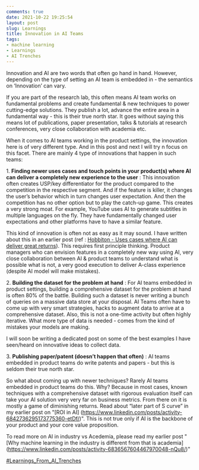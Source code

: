 ```yaml
---
comments: true
date: 2021-10-22 19:25:54
layout: post
slug: Learnings
title: Innovation in AI Teams
tags:
- machine learning
- Learnings
- AI Trenches
---
```


Innovation and AI are two words that often go hand in hand. However, depending on the type of setting an AI team is embedded in - the semantics on ‘Innovation’ can vary. 

If you are part of the research lab, this often means AI team works on fundamental problems and create fundamental & new techniques to power cutting-edge solutions. They publish a lot, advance the entire area in a fundamental way - this is their true north star. It goes without saying this means lot of publications, paper presentation, talks & tutorials at research conferences, very close collaboration with academia etc. 

When it comes to AI teams working in the product settings, the innovation here is of very different type. And in this post and next I will try n focus on this facet. There are mainly 4 type of innovations that happen in such teams: 

1\. **Finding newer uses cases and touch points in your product(s) where AI can deliver a completely new experience to the user** : This innovation often creates USP/key differentiator for the product compared to the competition in the respective segment. And if the feature is killer, it changes the user’s behavior which in turn changes user expectation. And then the competition has no other option but to play the catch-up game. This creates a very strong moat. For example, YouTube uses AI to generate subtitles in multiple languages on the fly. They have fundamentally changed user expectations and other platforms have to have a similar feature.  


 This kind of innovation is often not as easy as it may sound. I have written about this in an earlier post (ref : [Hobbiton - Uses cases where AI can deliver great returns](https://www.linkedin.com/posts/activity-6830708981107867648-JQz_/)). This requires first principle thinking. Product managers who can envision features in a completely new way using AI, very close collaboration between AI & product teams to understand what is possible what is not, a very good execution to deliver A-class experience (despite AI model will make mistakes).


2\. **Building the dataset for the problem at hand** : For AI teams embedded in product settings, building a comprehensive dataset for the problem at hand is often 80% of the battle. Building such a dataset is never writing a bunch of queries on a massive data store at your disposal. AI Teams often have to come up with very smart strategies, hacks to augment data to arrive at a comprehensive dataset. Also, this is not a one-time activity but often highly iterative. What more type of data is needed - comes from the kind of mistakes your models are making.   


 I will soon be writing a dedicated post on some of the best examples I have seen/heard on innovative ideas to collect data. 

3\. **Publishing paper/patent (doesn’t happen that often)** : AI teams embedded in product teams do write patents and papers - but this is seldom their true north star.    


So what about coming up with newer techniques? Rarely AI teams embedded in product teams do this. Why? Because in most cases, known techniques with a comprehensive dataset with rigorous evaluation itself can take your AI solution very very far on business metrics. From there on it is mostly a game of diminishing returns. Read about “later part of S curve” in my earlier post on "[ROI in AI] (https://www.linkedin.com/posts/activity-6842736295173775360-etDf/)". This is not true only if AI is the backbone of your product and your core value proposition. 
 
To read more on AI in industry vs Acedemia, please read my earlier post "[Why machine learning in the industry is different from that is academia] (https://www.linkedin.com/posts/activity-6836567604467970048-nQu8/)"

[#Learnings_From_AI_Trenches](https://www.linkedin.com/search/results/content/?keywords=%23learnings_from_ai_trenches&origin=CLUSTER_EXPANSION&sid=%2CBE)
